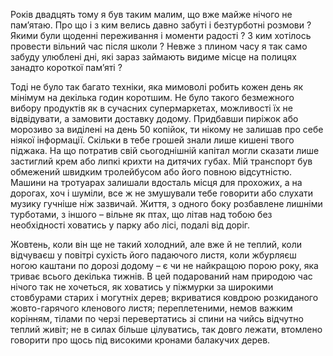 Років двадцять тому я був таким малим, що вже майже нічого не пам’ятаю. Про що і з ким велись давно забуті і 
безтурботні розмови ? Якими були щоденні переживання і моменти радості ? З ким хотілось провести вільний час 
після школи ? Невже з плином часу я так само забуду улюблені дні, які зараз займають видиме місце на полицях занадто 
короткої пам’яті ? 

Тоді не було так багато техніки, яка мимоволі робить кожен день як мінімум на декілька годин коротшим. Не було такого 
безмежного вибору продуктів як в сучасних супермаркетах, можливості їх не відвідувати, а замовити доставку додому. 
Придбавши пиріжок або морозиво за виділені на день 50 копійок, ти нікому не залишав про себе ніякої інформації. Скільки 
в тебе грошей знали лише кишені твого піджака. На що потратив свій сьогоднішній капітал могли сказати лише застиглий 
крем або липкі крихти на дитячих губах. Мій транспорт був обмежений швидким тролейбусом або його повною відсутністю. 
Машини на тротуарах залишали вдосталь місця для прохожих, а на дорогах, хоч і шуміли, все ж не змушували тебе говорити 
або слухати музику гучніше ніж зазвичай. Життя, з одного боку розбавлене лишніми турботами, з іншого – вільне як птах, 
що літав над тобою без необхідності ховатись у парку або лісі, подалі від доріг.

Жовтень, коли він ще не такий холодний, але вже й не теплий, коли відчуваєш у повітрі сухість його падаючого листя, 
коли жбурляєш ногою каштани по дорозі додому – є чи не найкращою порою року, яка триває всього декілька тижнів. В цей 
подарований нам природою час нічого так не хочеться, як ховатись у піжмурки за широкими стовбурами старих і могутніх 
дерев; вкриватися ковдрою розкиданого жовто-гарячого кленового листя; переплетеними, немов важким корінням, тілами по 
черзі перевертатись зі спини на чийсь відчутно теплий живіт; не в силах більше цілуватись, так довго лежати, втомлено 
говорити про щось під високими кронами балакучих дерев.
